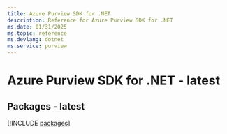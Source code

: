 ```yaml
---
title: Azure Purview SDK for .NET
description: Reference for Azure Purview SDK for .NET
ms.date: 01/31/2025
ms.topic: reference
ms.devlang: dotnet
ms.service: purview
---
```

# Azure Purview SDK for .NET - latest
## Packages - latest
[!INCLUDE [packages](purview-index.md)]